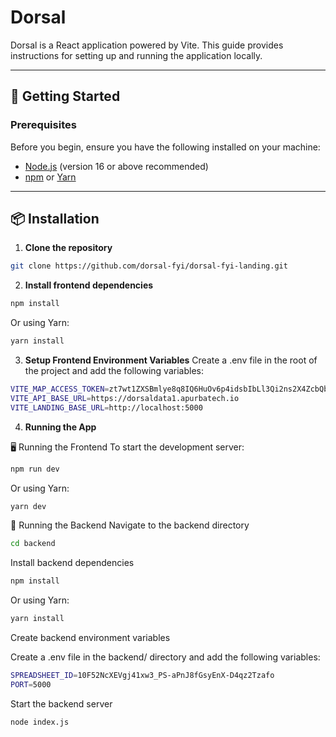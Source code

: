
# Dorsal

Dorsal is a React application powered by Vite. This guide provides instructions for setting up and running the application locally.

---

## 🚀 Getting Started

### Prerequisites

Before you begin, ensure you have the following installed on your machine:

- [Node.js](https://nodejs.org/) (version 16 or above recommended)
- [npm](https://www.npmjs.com/) or [Yarn](https://yarnpkg.com/)

---

## 📦 Installation

1. **Clone the repository**

```bash
git clone https://github.com/dorsal-fyi/dorsal-fyi-landing.git
```

2. **Install frontend dependencies**

```bash
npm install
```

Or using Yarn:

```bash
yarn install
```

3. **Setup Frontend Environment Variables**
Create a .env file in the root of the project and add the following variables:
```bash
VITE_MAP_ACCESS_TOKEN=zt7wt1ZXSBmlye8q8IQ6HuOv6p4idsbIbLl3Qi2ns2X4ZcbQbarIZpGE6YAkfi6L
VITE_API_BASE_URL=https://dorsaldata1.apurbatech.io
VITE_LANDING_BASE_URL=http://localhost:5000
```

4. **Running the App**

🖥️ Running the Frontend
To start the development server:
```bash
npm run dev
```

Or using Yarn:

```bash
yarn dev
```

🔧 Running the Backend
Navigate to the backend directory
```bash
cd backend
```

Install backend dependencies
```bash
npm install
```

Or using Yarn:

```bash
yarn install
```

Create backend environment variables

Create a .env file in the backend/ directory and add the following variables:
```bash
SPREADSHEET_ID=10F52NcXEVgj41xw3_PS-aPnJ8fGsyEnX-D4qz2Tzafo
PORT=5000
```

Start the backend server

```bash
node index.js
```
